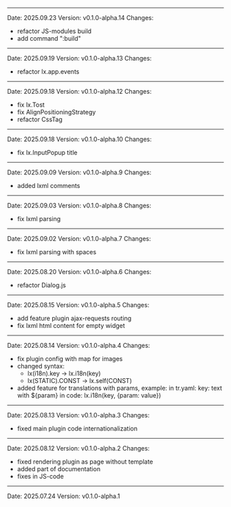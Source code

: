 ------------------------------------------------------------------------------------------------------------------------
Date: 2025.09.23
Version: v0.1.0-alpha.14
Changes:
- refactor JS-modules build
- add command ":build"

------------------------------------------------------------------------------------------------------------------------
Date: 2025.09.19
Version: v0.1.0-alpha.13
Changes:
- refactor lx.app.events

------------------------------------------------------------------------------------------------------------------------
Date: 2025.09.18
Version: v0.1.0-alpha.12
Changes:
- fix lx.Tost
- fix AlignPositioningStrategy
- refactor CssTag

------------------------------------------------------------------------------------------------------------------------
Date: 2025.09.18
Version: v0.1.0-alpha.10
Changes:
- fix lx.InputPopup title

------------------------------------------------------------------------------------------------------------------------
Date: 2025.09.09
Version: v0.1.0-alpha.9
Changes:
- added lxml comments

------------------------------------------------------------------------------------------------------------------------
Date: 2025.09.03
Version: v0.1.0-alpha.8
Changes:
- fix lxml parsing

------------------------------------------------------------------------------------------------------------------------
Date: 2025.09.02
Version: v0.1.0-alpha.7
Changes:
- fix lxml parsing with spaces

------------------------------------------------------------------------------------------------------------------------
Date: 2025.08.20
Version: v0.1.0-alpha.6
Changes:
- refactor Dialog.js

------------------------------------------------------------------------------------------------------------------------
Date: 2025.08.15
Version: v0.1.0-alpha.5
Changes:
- add feature plugin ajax-requests routing
- fix lxml html content for empty widget

------------------------------------------------------------------------------------------------------------------------
Date: 2025.08.14
Version: v0.1.0-alpha.4
Changes:
- fix plugin config with map for images
- changed syntax:
    - lx(i18n).key  ->  lx.i18n(key)
    - lx(STATIC).CONST  ->  lx.self(CONST)
- added feature for translations with params, example:
    in tr.yaml:
        key: text with ${param}
    in code:
        lx.i18n(key, {param: value})

------------------------------------------------------------------------------------------------------------------------
Date: 2025.08.13
Version: v0.1.0-alpha.3
Changes:
- fixed main plugin code internationalization

------------------------------------------------------------------------------------------------------------------------
Date: 2025.08.12
Version: v0.1.0-alpha.2
Changes:
- fixed rendering plugin as page without template
- added part of documentation
- fixes in JS-code

------------------------------------------------------------------------------------------------------------------------
Date: 2025.07.24
Version: v0.1.0-alpha.1
